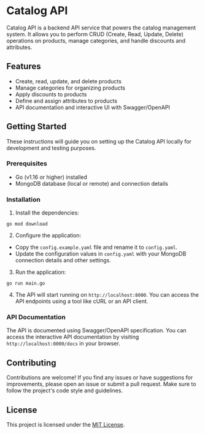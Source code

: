# Catalog API

Catalog API is a backend API service that powers the catalog management system. It allows you to perform CRUD (Create,
Read, Update, Delete) operations on products, manage categories, and handle discounts and attributes.

## Features

- Create, read, update, and delete products
- Manage categories for organizing products
- Apply discounts to products
- Define and assign attributes to products
- API documentation and interactive UI with Swagger/OpenAPI

## Getting Started

These instructions will guide you on setting up the Catalog API locally for development and testing purposes.

### Prerequisites

- Go (v1.16 or higher) installed
- MongoDB database (local or remote) and connection details

### Installation

1. Install the dependencies:

```go mod download```

2. Configure the application:

- Copy the `config.example.yaml` file and rename it to `config.yaml`.
- Update the configuration values in `config.yaml` with your MongoDB connection details and other settings.

3. Run the application:

```go run main.go```

4. The API will start running on `http://localhost:8000`. You can access the API endpoints using a tool like cURL or an
   API client.

### API Documentation

The API is documented using Swagger/OpenAPI specification. You can access the interactive API documentation by
visiting `http://localhost:8000/docs` in your browser.

## Contributing

Contributions are welcome! If you find any issues or have suggestions for improvements, please open an issue or submit a
pull request. Make sure to follow the project's code style and guidelines.

## License

This project is licensed under the [MIT License](LICENSE).
